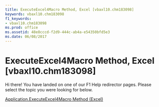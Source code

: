 ```yaml
---
title: ExecuteExcel4Macro Method, Excel [vbaxl10.chm183098]
keywords: vbaxl10.chm183098
f1_keywords:
- vbaxl10.chm183098
ms.prod: office
ms.assetid: 48e8cccd-f2d9-444c-ab4a-e54350bfd5e3
ms.date: 06/08/2017
---
```



# ExecuteExcel4Macro Method, Excel [vbaxl10.chm183098]

Hi there! You have landed on one of our F1 Help redirector pages. Please select the topic you were looking for below.

[Application.ExecuteExcel4Macro Method (Excel)](http://msdn.microsoft.com/library/0afa77ab-43e0-0120-4ffd-25e290c72f6c%28Office.15%29.aspx)

